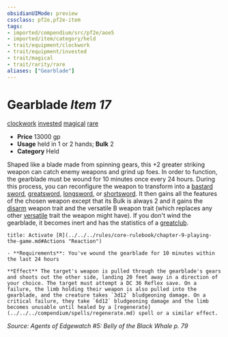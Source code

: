 ```yaml
---
obsidianUIMode: preview
cssclass: pf2e,pf2e-item
tags:
- imported/compendium/src/pf2e/aoe5
- imported/item/category/held
- trait/equipment/clockwork
- trait/equipment/invested
- trait/magical
- trait/rarity/rare
aliases: ["Gearblade"]
---
```

# Gearblade *Item 17*  
[clockwork](clockwork-g-g.md)  [invested](invested.md)  [magical](magical.md)  [rare](rare.md)  

- **Price** 13000 gp
- **Usage** held in 1 or 2 hands; **Bulk** 2
- **Category** Held

Shaped like a blade made from spinning gears, this +2 greater striking weapon can catch enemy weapons and grind up foes. In order to function, the gearblade must be wound for 10 minutes once every 24 hours. During this process, you can reconfigure the weapon to transform into a [bastard sword](bastard-sword.md), [greatsword](greatsword.md), [longsword](longsword.md), or [shortsword](shortsword.md). It then gains all the features of the chosen weapon except that its Bulk is always 2 and it gains the [disarm](rules/traits/disarm.md) weapon trait and the versatile B weapon trait (which replaces any other [versatile](versatile.md) trait the weapon might have). If you don't wind the gearblade, it becomes inert and has the statistics of a [greatclub](greatclub.md).

```ad-embed-ability
title: Activate [R](../../../rules/core-rulebook/chapter-9-playing-the-game.md#Actions "Reaction")

- **Requirements**: You've wound the gearblade for 10 minutes within the last 24 hours

**Effect** The target's weapon is pulled through the gearblade's gears and shoots out the other side, landing 20 feet away in a direction of your choice. The target must attempt a DC 36 Reflex save. On a failure, the limb holding their weapon is also pulled into the gearblade, and the creature takes `3d12` bludgeoning damage. On a critical failure, they take `6d12` bludgeoning damage and the limb becomes unusable until healed by a [regenerate](../../../compendium/spells/regenerate.md) spell or a similar effect.
```

*Source: Agents of Edgewatch #5: Belly of the Black Whale p. 79*
